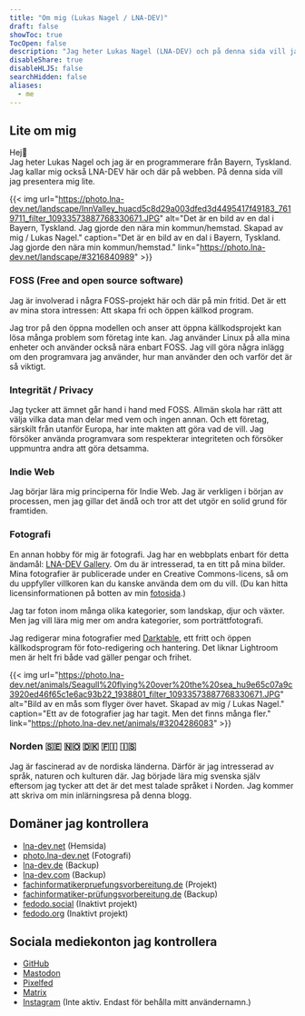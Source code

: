 ```yaml
---
title: "Om mig (Lukas Nagel / LNA-DEV)"
draft: false
showToc: true
TocOpen: false
description: "Jag heter Lukas Nagel (LNA-DEV) och på denna sida vill jag berätta lite om mig."
disableShare: true
disableHLJS: false
searchHidden: false
aliases: 
  - me
---
```


## Lite om mig

Hej👋  
Jag heter Lukas Nagel och jag är en programmerare från Bayern, Tyskland. Jag kallar mig också LNA-DEV här och där på webben. På denna sida vill jag presentera mig lite.

{{< img url="https://photo.lna-dev.net/landscape/InnValley_huacd5c8d29a003dfed3d4495417f49183_7619711_filter_10933573887768330671.JPG" alt="Det är en bild av en dal i Bayern, Tyskland. Jag gjorde den nära min kommun/hemstad. Skapad av mig / Lukas Nagel." caption="Det är en bild av en dal i Bayern, Tyskland. Jag gjorde den nära min kommun/hemstad." link="https://photo.lna-dev.net/landscape/#3216840989" >}}

### FOSS (Free and open source software)

Jag är involverad i några FOSS-projekt här och där på min fritid. Det är ett av mina stora intressen: Att skapa fri och öppen källkod program.

Jag tror på den öppna modellen och anser att öppna källkodsprojekt kan lösa många problem som företag inte kan. Jag använder Linux på alla mina enheter och använder också nära enbart FOSS. Jag vill göra några inlägg om den programvara jag använder, hur man använder den och varför det är så viktigt.

### Integrität / Privacy

Jag tycker att ämnet går hand i hand med FOSS. Allmän skola har rätt att välja vilka data man delar med vem och ingen annan. Och ett företag, särskilt från utanför Europa, har inte makten att göra vad de vill. Jag försöker använda programvara som respekterar integriteten och försöker uppmuntra andra att göra detsamma.

### Indie Web

Jag börjar lära mig principerna för Indie Web. Jag är verkligen i början av processen, men jag gillar det ändå och tror att det utgör en solid grund för framtiden.

### Fotografi

En annan hobby för mig är fotografi. Jag har en webbplats enbart för detta ändamål: [LNA-DEV Gallery](https://photo.lna-dev.net). Om du är intresserad, ta en titt på mina bilder. Mina fotografier är publicerade under en Creative Commons-licens, så om du uppfyller villkoren kan du kanske använda dem om du vill. (Du kan hitta licensinformationen på botten av min [fotosida](https://photo.lna-dev.net).)

Jag tar foton inom många olika kategorier, som landskap, djur och växter. Men jag vill lära mig mer om andra kategorier, som porträttfotografi.

Jag redigerar mina fotografier med [Darktable](https://www.darktable.org/), ett fritt och öppen källkodsprogram för foto-redigering och hantering. Det liknar Lightroom men är helt fri både vad gäller pengar och frihet.

{{< img url="https://photo.lna-dev.net/animals/Seagull%20flying%20over%20the%20sea_hu9e65c07a9c3920ed46f65c1e6ac93b22_1938801_filter_10933573887768330671.JPG" alt="Bild av en mås som flyger över havet. Skapad av mig / Lukas Nagel." caption="Ett av de fotografier jag har tagit. Men det finns många fler." link="https://photo.lna-dev.net/animals/#3204286083" >}}

### Norden 🇸🇪 🇳🇴 🇩🇰 🇫🇮 🇮🇸

Jag är fascinerad av de nordiska länderna. Därför är jag intresserad av språk, naturen och kulturen där. Jag började lära mig svenska själv eftersom jag tycker att det är det mest talade språket i Norden. Jag kommer att skriva om min inlärningsresa på denna blogg.

## Domäner jag kontrollera

- [lna-dev.net](https://lna-dev.net) (Hemsida)
- [photo.lna-dev.net](https://photo.lna-dev.net) (Fotografi)
- [lna-dev.de](https://lna-dev.de) (Backup)
- [lna-dev.com](https://lna-dev.com) (Backup)
- [fachinformatikerpruefungsvorbereitung.de](https://fachinformatikerpruefungsvorbereitung.de) (Projekt)
- [fachinformatiker-prüfungsvorbereitung.de](https://fachinformatiker-prüfungsvorbereitung.de) (Backup)
- [fedodo.social](https://fedodo.social) (Inaktivt projekt)
- [fedodo.org](https://fedodo.org) (Inaktivt projekt)

## Sociala mediekonton jag kontrollera

- [GitHub](https://github.com/LNA-DEV)
- [Mastodon](https://mastodon.online/@lna_dev)
- [Pixelfed](https://pixelfed.de/i/web/profile/482439783472092612)
- [Matrix](https://matrix.to/#/@lna-dev:matrix.org)
- [Instagram](https://www.instagram.com/lnadev/) (Inte aktiv. Endast för behålla mitt användernamn.)
